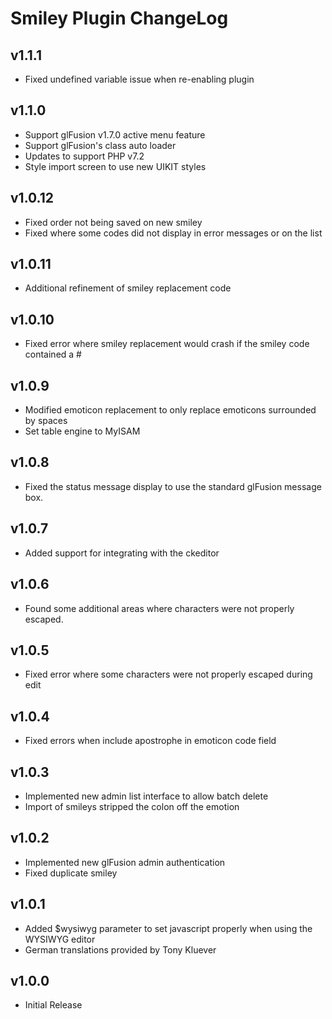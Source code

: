 # Smiley Plugin ChangeLog

## v1.1.1

- Fixed undefined variable issue when re-enabling plugin

## v1.1.0

- Support glFusion v1.7.0 active menu feature
- Support glFusion's class auto loader
- Updates to support PHP v7.2
- Style import screen to use new UIKIT styles

## v1.0.12

- Fixed order not being saved on new smiley
- Fixed where some codes did not display in error messages or on the list

## v1.0.11

- Additional refinement of smiley replacement code

## v1.0.10

- Fixed error where smiley replacement would crash if the smiley code contained a #

## v1.0.9

- Modified emoticon replacement to only replace emoticons surrounded by spaces
- Set table engine to MyISAM

## v1.0.8

- Fixed the status message display to use the standard glFusion message box.

## v1.0.7

- Added support for integrating with the ckeditor

## v1.0.6

- Found some additional areas where characters were not properly escaped.

## v1.0.5

- Fixed error where some characters were not properly escaped during edit

## v1.0.4

- Fixed errors when include apostrophe in emoticon code field

## v1.0.3

- Implemented new admin list interface to allow batch delete
- Import of smileys stripped the colon off the emotion

## v1.0.2

- Implemented new glFusion admin authentication
- Fixed duplicate smiley

## v1.0.1

- Added $wysiwyg parameter to set javascript properly when using the WYSIWYG editor
- German translations provided by Tony Kluever

## v1.0.0

- Initial Release
